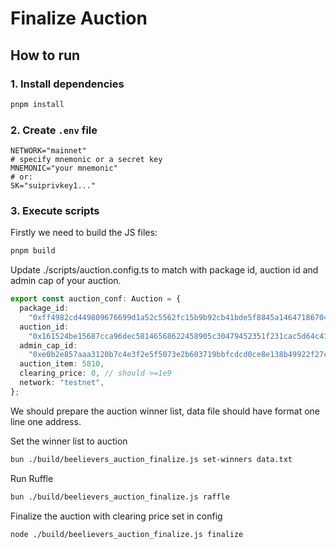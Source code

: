 # Finalize Auction

## How to run

### 1. Install dependencies

```bash
pnpm install
```

### 2. Create `.env` file

```env
NETWORK="mainnet"
# specify mnemonic or a secret key
MNEMONIC="your mnemonic"
# or:
SK="suiprivkey1..."
```

### 3. Execute scripts

Firstly we need to build the JS files:

```bash
pnpm build
```

Update ./scripts/auction.config.ts to match with package id, auction id and admin cap of your auction.

```ts
export const auction_conf: Auction = {
  package_id:
    "0xff4982cd449809676699d1a52c5562fc15b9b92cb41bde5f8845a14647186704",
  auction_id:
    "0x161524be15687cca96dec58146568622458905c30479452351f231cac5d64c41",
  admin_cap_id:
    "0xe0b2e857aaa3120b7c4e3f2e5f5073e2b603719bbfcdcd0ce8e138b49922f27c",
  auction_item: 5810,
  clearing_price: 0, // should >=1e9
  network: "testnet",
};
```

We should prepare the auction winner list, data file should have format one line one address.

Set the winner list to auction

```bash
bun ./build/beelievers_auction_finalize.js set-winners data.txt
```

Run Ruffle

```bash
bun ./build/beelievers_auction_finalize.js raffle
```

Finalize the auction with clearing price set in config

```bash
node ./build/beelievers_auction_finalize.js finalize
```
